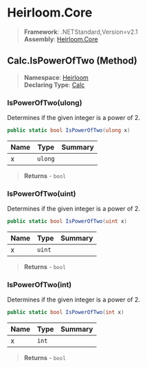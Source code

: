 # Heirloom.Core

> **Framework**: .NETStandard,Version=v2.1  
> **Assembly**: [Heirloom.Core][0]

## Calc.IsPowerOfTwo (Method)

> **Namespace**: [Heirloom][0]  
> **Declaring Type**: [Calc][1]

### IsPowerOfTwo(ulong)

Determines if the given integer is a power of 2.

```cs
public static bool IsPowerOfTwo(ulong x)
```

| Name | Type    | Summary |
|------|---------|---------|
| x    | `ulong` |         |

> **Returns** - `bool`

### IsPowerOfTwo(uint)

Determines if the given integer is a power of 2.

```cs
public static bool IsPowerOfTwo(uint x)
```

| Name | Type   | Summary |
|------|--------|---------|
| x    | `uint` |         |

> **Returns** - `bool`

### IsPowerOfTwo(int)

Determines if the given integer is a power of 2.

```cs
public static bool IsPowerOfTwo(int x)
```

| Name | Type  | Summary |
|------|-------|---------|
| x    | `int` |         |

> **Returns** - `bool`

[0]: ../../../Heirloom.Core.md
[1]: ../Calc.md
